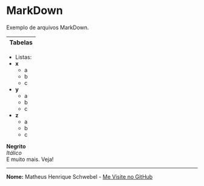 # MarkDown
Exemplo de arquivos MarkDown.

| Tabelas |
|---------|

- Listas:
- **x**
  - a
  - b
  - c
- **y**
  - a
  - b
  - c
- **z**
  - a
  - b
  - c
 
**Negrito**<br>
*Itálico*<br>
E muito mais. Veja!
______________________________________________________________________________________________________________________________________________________________________

**Nome:** Matheus Henrique Schwebel - [Me Visite no GitHub](https://github.com/Matheus-Schwebel)
